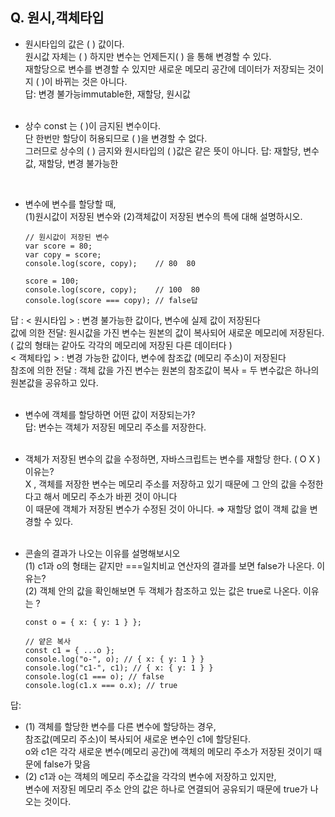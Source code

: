 ## Q. 원시,객체타입

- 원시타입의 값은 ( ) 값이다. <br>
  원시값 자체는 ( ) 하지만 변수는 언제든지( ) 을 통해 변경할 수 있다.<br>
  재할당으로 변수를 변경할 수 있지만 새로운 메모리 공간에 데이터가 저장되는 것이지 ( )이 바뀌는 것은 아니다.<br>
  답: 변경 불가능immutable한, 재할당, 원시값<br>
  <br>
  
- 상수 const 는 ( )이 금지된 변수이다.<br>
  단 한번만 할당이 허용되므로 ( )을 변경할 수 없다. <br>
  그러므로 상수의 ( ) 금지와 원시타입의 ( )값은 같은 뜻이 아니다.
  답: 재할당, 변수값, 재할당, 변경 불가능한<br>
<br>

- 변수에 변수를 할당할 때,<br>
  (1)원시값이 저장된 변수와 (2)객체값이 저장된 변수의 특에 대해 설명하시오.
  ```
  // 원시값이 저장된 변수
  var score = 80;
  var copy = score;
  console.log(score, copy);    // 80  80

  score = 100;
  console.log(score, copy);    // 100  80
  console.log(score === copy); // false답
  ```
답 : 
< 원시타입 > : 변경 불가능한 값이다, 변수에 실제 값이 저장된다<br>
  값에 의한 전달: 원시값을 가진 변수는 원본의 값이 복사되어 새로운 메모리에 저장된다.<br>
  ( 값의 형태는 같아도 각각의 메모리에 저장된 다른 데이터다 )<br> 
< 객체타입 > : 변경 가능한 값이다, 변수에 참조값 (메모리 주소)이 저장된다<br>
  참조에 의한 전달 : 객체 값을 가진 변수는 원본의 참조값이 복사 = 두 변수값은 하나의 원본값을 공유하고 있다.<br>
  <br>

- 변수에 객체를 할당하면 어떤 값이 저장되는가? <br>
  답: 변수는 객체가 저장된 메모리 주소를 저장한다.<br>
  <br>
  
- 객체가 저장된 변수의 값을 수정하면, 자바스크립트는 변수를 재할당 한다. ( O X ) 이유는?<br>
  X , 객체를 저장한 변수는 메모리 주소를 저장하고 있기 때문에 그 안의 값을 수정한다고 해서 메모리 주소가 바뀐 것이 아니다<br>
  이 때문에 객체가 저장된 변수가 수정된 것이 아니다. ⇒ 재할당 없이 객체 값을 변경할 수 있다. <br>
  <br>

- 콘솔의 결과가 나오는 이유를 설명해보시오<br>
  (1) c1과 o의 형태는 같지만 ===일치비교 연산자의 결과를 보면 false가 나온다. 이유는?<br>
  (2) 객체 안의 값을 확인해보면 두 객체가 참조하고 있는 값은 true로 나온다. 이유는 ?<br>

  ```
  const o = { x: { y: 1 } };

  // 얕은 복사
  const c1 = { ...o };
  console.log("o-", o); // { x: { y: 1 } }
  console.log("c1-", c1); // { x: { y: 1 } }
  console.log(c1 === o); // false
  console.log(c1.x === o.x); // true
  ```

답: 
  - (1) 객체를 할당한 변수를 다른 변수에 할당하는 경우,<br>
    참조값(메모리 주소)이 복사되어 새로운 변수인 c1에 할당된다.<br>
    o와 c1은 각각 새로운 변수(메모리 공간)에 객체의 메모리 주소가 저장된 것이기 때문에 false가 맞음
  - (2) c1과 o는 객체의 메모리 주소값을 각각의 변수에 저장하고 있지만, <br>
    변수에 저장된 메모리 주소 안의 값은 하나로 연결되어 공유되기 때문에 true가 나오는 것이다.

